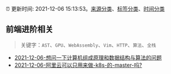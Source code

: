 :alarm_clock: 更新时间: 2021-12-06 15:13:53。[来源分类](../README.md)、[标签分类](../TAGS.md)、[时间分类](../TIMELINE.md)

## 前端进阶相关


> 关键字：`AST`、`GPU`、`WebAssembly`、`Vim`、`HTTP`、`算法`、`全栈`



- [2021-12-06-想问一下计算机组成原理和数据结构与算法的问题](https://www.v2ex.com/t/820472) 
- [2021-12-06-阿里云可以只用来做-k8s-的-master-吗?](https://www.v2ex.com/t/820434) 